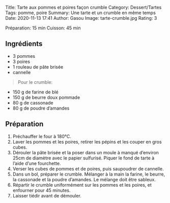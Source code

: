 Title: Tarte aux pommes et poires façon crumble
Category: Dessert/Tartes
Tags: pomme, poire
Summary: Une tarte et un crumble en même temps
Date:  2020-11-13 17:41
Author: Gasou
Image: tarte-crumble.jpg
Rating: 3

Préparation: 15 min
Cuisson: 45 min

## Ingrédients
- 3 pommes
- 3 poires
- 1 rouleau de pâte brisée
- cannelle

> Pour le crumble:

- 150 g de farine de blé
- 150 g de beurre doux pommade
- 80 g de cassonade
- 80 g de poudre d’amandes

## Préparation

1. Préchauffer le four à 180°C.
2. Laver les pommes et les poires, retirer les pépins et les couper en gros cubes.
3. Dérouler la pâte brisée et la poser dans un moule à manqué d’environ 25cm de diamètre avec le papier sulfurisé. Piquer le fond de tarte à l’aide d’une fourchette.
4. Verser les cubes de pommes et de poires, puis saupoudrer de cannelle.
5. Dans un bol, préparer le crumble. Mélanger à la main la farine, le beurre, la cassonade et la poudre d’amandes. Le mélange doit être sableux.
6. Répartir le crumble uniformément sur les pommes et les poires, et enfourner pour 45 minutes.
7. Laisser tiédir avant de démouler.
